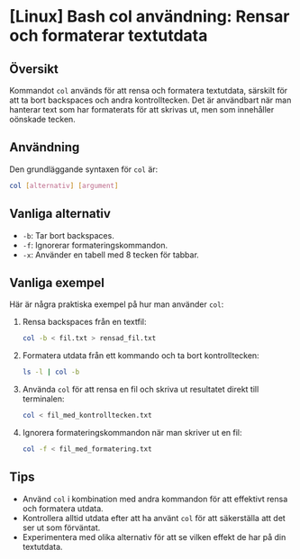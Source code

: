 # [Linux] Bash col användning: Rensar och formaterar textutdata

## Översikt
Kommandot `col` används för att rensa och formatera textutdata, särskilt för att ta bort backspaces och andra kontrolltecken. Det är användbart när man hanterar text som har formaterats för att skrivas ut, men som innehåller oönskade tecken.

## Användning
Den grundläggande syntaxen för `col` är:

```bash
col [alternativ] [argument]
```

## Vanliga alternativ
- `-b`: Tar bort backspaces.
- `-f`: Ignorerar formateringskommandon.
- `-x`: Använder en tabell med 8 tecken för tabbar.

## Vanliga exempel
Här är några praktiska exempel på hur man använder `col`:

1. Rensa backspaces från en textfil:
   ```bash
   col -b < fil.txt > rensad_fil.txt
   ```

2. Formatera utdata från ett kommando och ta bort kontrolltecken:
   ```bash
   ls -l | col -b
   ```

3. Använda `col` för att rensa en fil och skriva ut resultatet direkt till terminalen:
   ```bash
   col < fil_med_kontrolltecken.txt
   ```

4. Ignorera formateringskommandon när man skriver ut en fil:
   ```bash
   col -f < fil_med_formatering.txt
   ```

## Tips
- Använd `col` i kombination med andra kommandon för att effektivt rensa och formatera utdata.
- Kontrollera alltid utdata efter att ha använt `col` för att säkerställa att det ser ut som förväntat.
- Experimentera med olika alternativ för att se vilken effekt de har på din textutdata.